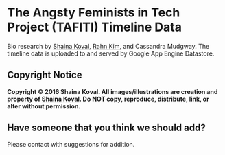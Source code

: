 # The Angsty Feminists in Tech Project (TAFITI) Timeline Data
Bio research by [Shaina Koval](http://www.shainakoval.com), [Rahn Kim](http://www.rahnkim.com), and Cassandra Mudgway.
The timeline data is uploaded to and served by Google App Engine Datastore.

## Copyright Notice
<strong>Copyright &copy; 2016 Shaina Koval. All images/illustrations are creation and property of [Shaina Koval](http://www.shainakoval.com). Do NOT copy, reproduce, distribute, link, or alter without permission.</strong>

## Have someone that you think we should add?
Please contact with suggestions for addition.
